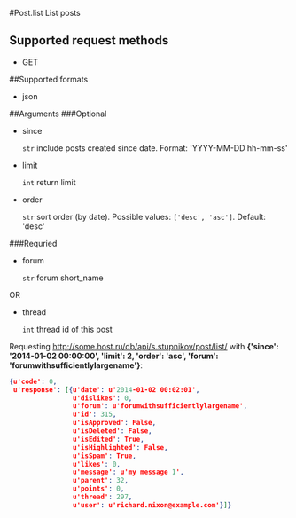 #Post.list
List posts

## Supported request methods 
* GET

##Supported formats
* json

##Arguments
###Optional
* since

   ```str``` include posts created since date. Format: 'YYYY-MM-DD hh-mm-ss'
* limit

   ```int``` return limit
* order

   ```str``` sort order (by date). Possible values: ```['desc', 'asc']```. Default: 'desc'


###Requried
* forum

   ```str``` forum short_name

OR
* thread

   ```int``` thread id of this post


Requesting http://some.host.ru/db/api/s.stupnikov/post/list/ with **{'since': '2014-01-02 00:00:00', 'limit': 2, 'order': 'asc', 'forum': 'forumwithsufficientlylargename'}**:
```json
{u'code': 0,
 u'response': [{u'date': u'2014-01-02 00:02:01',
                u'dislikes': 0,
                u'forum': u'forumwithsufficientlylargename',
                u'id': 315,
                u'isApproved': False,
                u'isDeleted': False,
                u'isEdited': True,
                u'isHighlighted': False,
                u'isSpam': True,
                u'likes': 0,
                u'message': u'my message 1',
                u'parent': 32,
                u'points': 0,
                u'thread': 297,
                u'user': u'richard.nixon@example.com'}]}
```
